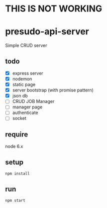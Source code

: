 # THIS IS NOT WORKING

# presudo-api-server
Simple CRUD server

## todo
  - [x] express server
  - [x] nodemon
  - [x] static page
  - [x] server bootstrap (with promise pattern)
  - [x] json db
  - [ ] CRUD JOB Manager
  - [ ] manager page
  - [ ] authenticate
  - [ ] socket

## require
node 6.x

## setup
```
npm install
```

## run
```
npm start
```